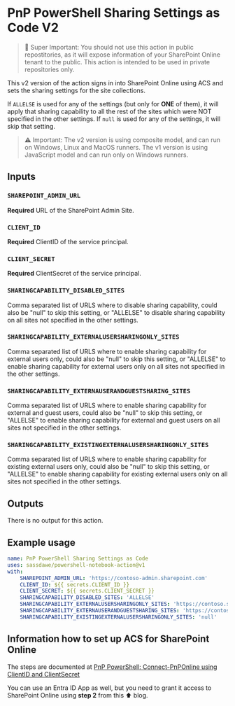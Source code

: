 # PnP PowerShell Sharing Settings as Code V2

> 🚩 Super Important: You should not use this action in public repostitories, as it will expose information of your SharePoint Online tenant to the public. This action is intended to be used in private repositories only.

This v2 version of the action signs in into SharePoint Online using ACS and sets the sharing settings for the site collections.

If `ALLELSE` is used for any of the settings (but only for **ONE** of them), it will apply that sharing capability to all the rest of the sites which were NOT specified in the other settings. If `null` is used for any of the settings, it will skip that setting.

> ⚠️ Important: The v2 version is using composite model, and can run on Windows, Linux and MacOS runners. The v1 version is using JavaScript model and can run only on Windows runners.

## Inputs

### `SHAREPOINT_ADMIN_URL`

**Required** URL of the SharePoint Admin Site.

### `CLIENT_ID`

**Required** ClientID of the service principal.

### `CLIENT_SECRET`

**Required** ClientSecret of the service principal.

### `SHARINGCAPABILITY_DISABLED_SITES`

Comma separated list of URLS where to disable sharing capability, could also be "null" to skip this setting, or "ALLELSE" to disable sharing capability on all sites not specified in the other settings.

### `SHARINGCAPABILITY_EXTERNALUSERSHARINGONLY_SITES`

Comma separated list of URLS where to enable sharing capability for external users only, could also be "null" to skip this setting, or "ALLELSE" to enable sharing capability for external users only on all sites not specified in the other settings.

### `SHARINGCAPABILITY_EXTERNAUSERANDGUESTSHARING_SITES`

Comma separated list of URLS where to enable sharing capability for external and guest users, could also be "null" to skip this setting, or "ALLELSE" to enable sharing capability for external and guest users on all sites not specified in the other settings.

### `SHARINGCAPABILITY_EXISTINGEXTERNALUSERSHARINGONLY_SITES`

Comma separated list of URLS where to enable sharing capability for existing external users only, could also be "null" to skip this setting, or "ALLELSE" to enable sharing capability for existing external users only on all sites not specified in the other settings.

## Outputs

There is no output for this action.

## Example usage

```yaml
name: PnP PowerShell Sharing Settings as Code
uses: sassdawe/powershell-notebook-action@v1
with:
    SHAREPOINT_ADMIN_URL: 'https://contoso-admin.sharepoint.com'
    CLIENT_ID: ${{ secrets.CLIENT_ID }}
    CLIENT_SECRET: ${{ secrets.CLIENT_SECRET }}
    SHARINGCAPABILITY_DISABLED_SITES: 'ALLELSE'
    SHARINGCAPABILITY_EXTERNALUSERSHARINGONLY_SITES: 'https://contoso.sharepoint.com/, https://contoso.sharepoint.com/sites/Development'
    SHARINGCAPABILITY_EXTERNAUSERANDGUESTSHARING_SITES: 'https://contoso.sharepoint.com/sites/HR, https://contoso.sharepoint.com/sites/bteam, https://contoso.sharepoint.com/sites/ateam'
    SHARINGCAPABILITY_EXISTINGEXTERNALUSERSHARINGONLY_SITES: 'null'
```

## Information how to set up ACS for SharePoint Online

The steps are documented at [PnP PowerShell: Connect-PnPOnline using ClientID and ClientSecret](https://www.sharepointdiary.com/2019/03/connect-pnponline-with-appid-and-appsecret.html)

You can use an Entra ID App as well, but you need to grant it access to SharePoint Online using **step 2** from this ⬆️ blog.
